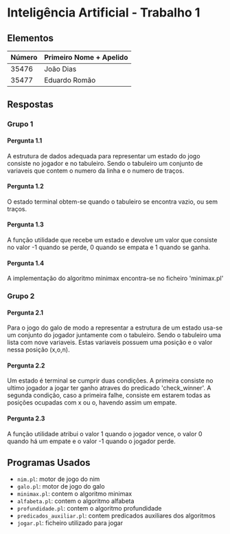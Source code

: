 # Inteligência Artificial - Trabalho 1

## Elementos


 Número | Primeiro Nome + Apelido
--------|-------------------------
  35476 | João Dias
  35477 | Eduardo Romão

## Respostas

### Grupo 1

#### Pergunta 1.1

A estrutura de dados adequada para representar um estado do jogo consiste no jogador e no tabuleiro. Sendo o tabuleiro um conjunto de variaveis que contem o numero da linha e o numero de traços.

#### Pergunta 1.2

O estado terminal obtem-se quando o tabuleiro se encontra vazio, ou sem traços.

#### Pergunta 1.3

A função utilidade que recebe um estado e devolve um valor que consiste no valor -1 quando se perde, 0 quando se empata e 1 quando se ganha.

#### Pergunta 1.4

A implementação do algoritmo minimax encontra-se no ficheiro 'minimax.pl'


### Grupo 2

#### Pergunta 2.1

Para o jogo do galo de modo a representar a estrutura de um estado usa-se um conjunto do jogador juntamente com o tabuleiro. Sendo o tabuleiro uma lista com nove variaveis. Estas variaveis possuem uma posição e o valor nessa posição (x,o,n).

#### Pergunta 2.2

Um estado é terminal se cumprir duas condições. A primeira consiste no ultimo jogador a jogar ter ganho atraves do predicado 'check_winner'. A segunda condição, caso a primeira falhe, consiste em estarem todas as posições ocupadas com x ou o, havendo assim um empate.

#### Pergunta 2.3

A função utilidade atribui o valor 1 quando o jogador vence, o valor 0 quando há um empate e o valor -1 quando o jogador perde.


## Programas Usados

- `nim.pl`: motor de jogo do nim
- `galo.pl`: motor de jogo do galo
- `minimax.pl`: contem o algoritmo minimax
- `alfabeta.pl`: contem o algoritmo alfabeta
- `profundidade.pl`: contem o algoritmo profundidade
- `predicados_auxiliar.pl`: contem predicados auxiliares dos algoritmos
- `jogar.pl`: ficheiro utilizado para jogar


